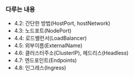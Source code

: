 ### 다루는 내용 
- 4.2: 간단한 방법(HostPort, hostNetwork)
- 4.3: 노드포트(NodePort)
- 4.4: 로드밸런서(LoadBalancer)
- 4.5: 외부이름(ExternalName)
- 4.6: 클러스터주소(ClusterIP), 헤드리스(Headless)
- 4.7: 엔드포인트(Endpoints)
- 4.8: 인그레스(Ingress)
